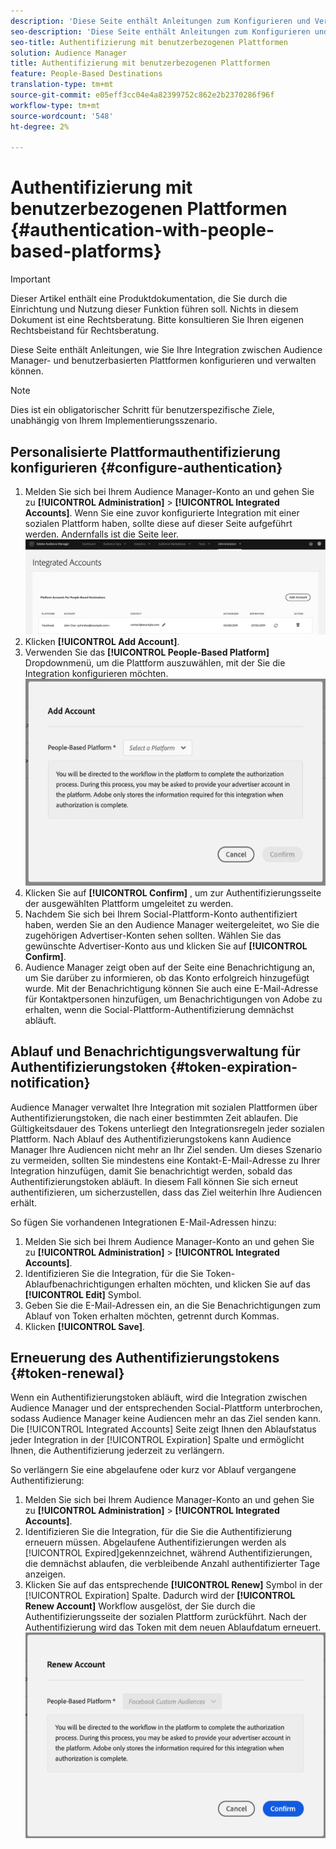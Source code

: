 ```yaml
---
description: 'Diese Seite enthält Anleitungen zum Konfigurieren und Verwalten der Integration zwischen Audience Manager- und benutzerbasierten Plattformen. '
seo-description: 'Diese Seite enthält Anleitungen zum Konfigurieren und Verwalten der Integration zwischen Audience Manager- und benutzerbasierten Plattformen. '
seo-title: Authentifizierung mit benutzerbezogenen Plattformen
solution: Audience Manager
title: Authentifizierung mit benutzerbezogenen Plattformen
feature: People-Based Destinations
translation-type: tm+mt
source-git-commit: e05eff3cc04e4a82399752c862e2b2370286f96f
workflow-type: tm+mt
source-wordcount: '548'
ht-degree: 2%

---
```



# Authentifizierung mit benutzerbezogenen Plattformen {#authentication-with-people-based-platforms}

>[!IMPORTANT]
>Dieser Artikel enthält eine Produktdokumentation, die Sie durch die Einrichtung und Nutzung dieser Funktion führen soll. Nichts in diesem Dokument ist eine Rechtsberatung. Bitte konsultieren Sie Ihren eigenen Rechtsbeistand für Rechtsberatung.

Diese Seite enthält Anleitungen, wie Sie Ihre Integration zwischen Audience Manager- und benutzerbasierten Plattformen konfigurieren und verwalten können.

>[!NOTE]
>Dies ist ein obligatorischer Schritt für benutzerspezifische Ziele, unabhängig von Ihrem Implementierungsszenario.

## Personalisierte Plattformauthentifizierung konfigurieren {#configure-authentication}

1. Melden Sie sich bei Ihrem Audience Manager-Konto an und gehen Sie zu **[!UICONTROL Administration]** > **[!UICONTROL Integrated Accounts]**. Wenn Sie eine zuvor konfigurierte Integration mit einer sozialen Plattform haben, sollte diese auf dieser Seite aufgeführt werden. Andernfalls ist die Seite leer.
   ![people-based-integration](assets/pbd-config.png)
2. Klicken **[!UICONTROL Add Account]**.
3. Verwenden Sie das **[!UICONTROL People-Based Platform]** Dropdownmenü, um die Plattform auszuwählen, mit der Sie die Integration konfigurieren möchten.
   ![people-based-platform](assets/pbd-add.png)
4. Klicken Sie auf **[!UICONTROL Confirm]** , um zur Authentifizierungsseite der ausgewählten Plattform umgeleitet zu werden.
5. Nachdem Sie sich bei Ihrem Social-Plattform-Konto authentifiziert haben, werden Sie an den Audience Manager weitergeleitet, wo Sie die zugehörigen Advertiser-Konten sehen sollten. Wählen Sie das gewünschte Advertiser-Konto aus und klicken Sie auf **[!UICONTROL Confirm]**.
6. Audience Manager zeigt oben auf der Seite eine Benachrichtigung an, um Sie darüber zu informieren, ob das Konto erfolgreich hinzugefügt wurde. Mit der Benachrichtigung können Sie auch eine E-Mail-Adresse für Kontaktpersonen hinzufügen, um Benachrichtigungen von Adobe zu erhalten, wenn die Social-Plattform-Authentifizierung demnächst abläuft.

## Ablauf und Benachrichtigungsverwaltung für Authentifizierungstoken {#token-expiration-notification}

Audience Manager verwaltet Ihre Integration mit sozialen Plattformen über Authentifizierungstoken, die nach einer bestimmten Zeit ablaufen. Die Gültigkeitsdauer des Tokens unterliegt den Integrationsregeln jeder sozialen Plattform. Nach Ablauf des Authentifizierungstokens kann Audience Manager Ihre Audiencen nicht mehr an Ihr Ziel senden. Um dieses Szenario zu vermeiden, sollten Sie mindestens eine Kontakt-E-Mail-Adresse zu Ihrer Integration hinzufügen, damit Sie benachrichtigt werden, sobald das Authentifizierungstoken abläuft. In diesem Fall können Sie sich erneut authentifizieren, um sicherzustellen, dass das Ziel weiterhin Ihre Audiencen erhält.

So fügen Sie vorhandenen Integrationen E-Mail-Adressen hinzu:

1. Melden Sie sich bei Ihrem Audience Manager-Konto an und gehen Sie zu **[!UICONTROL Administration]** > **[!UICONTROL Integrated Accounts]**.
1. Identifizieren Sie die Integration, für die Sie Token-Ablaufbenachrichtigungen erhalten möchten, und klicken Sie auf das **[!UICONTROL Edit]** Symbol.
1. Geben Sie die E-Mail-Adressen ein, an die Sie Benachrichtigungen zum Ablauf von Token erhalten möchten, getrennt durch Kommas.
1. Klicken **[!UICONTROL Save]**.

## Erneuerung des Authentifizierungstokens {#token-renewal}

Wenn ein Authentifizierungstoken abläuft, wird die Integration zwischen Audience Manager und der entsprechenden Social-Plattform unterbrochen, sodass Audience Manager keine Audiencen mehr an das Ziel senden kann. Die [!UICONTROL Integrated Accounts] Seite zeigt Ihnen den Ablaufstatus jeder Integration in der [!UICONTROL Expiration] Spalte und ermöglicht Ihnen, die Authentifizierung jederzeit zu verlängern.

So verlängern Sie eine abgelaufene oder kurz vor Ablauf vergangene Authentifizierung:
1. Melden Sie sich bei Ihrem Audience Manager-Konto an und gehen Sie zu **[!UICONTROL Administration]** > **[!UICONTROL Integrated Accounts]**.
1. Identifizieren Sie die Integration, für die Sie die Authentifizierung erneuern müssen. Abgelaufene Authentifizierungen werden als [!UICONTROL Expired]gekennzeichnet, während Authentifizierungen, die demnächst ablaufen, die verbleibende Anzahl authentifizierter Tage anzeigen.
1. Klicken Sie auf das entsprechende **[!UICONTROL Renew]** Symbol in der [!UICONTROL Expiration] Spalte. Dadurch wird der **[!UICONTROL Renew Account]** Workflow ausgelöst, der Sie durch die Authentifizierungsseite der sozialen Plattform zurückführt. Nach der Authentifizierung wird das Token mit dem neuen Ablaufdatum erneuert.
   ![pbd-renew](assets/pbd-renew.png)
